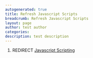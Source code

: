 ```yaml
---
autogenerated: true
title: Refresh Javascript Scripts
breadcrumb: Refresh Javascript Scripts
layout: page
author: test author
categories: 
description: test description
---
```


1.  REDIRECT [Javascript Scripting](Javascript_Scripting "wikilink")
